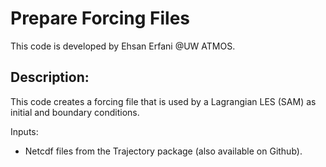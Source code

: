 # Prepare Forcing Files

This code is developed by Ehsan Erfani @UW ATMOS.

## Description:
This code creates a forcing file that is used by a Lagrangian LES (SAM) as initial and boundary conditions.

Inputs:
- Netcdf files from the Trajectory package (also available on Github).
